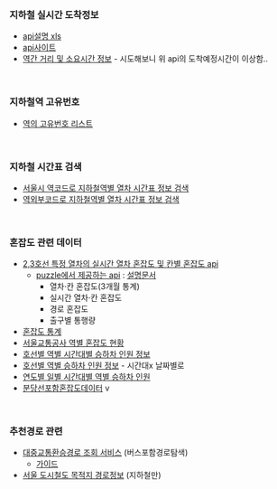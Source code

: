 

<br>

### 지하철 실시간 도착정보
- [api설명 xls](https://docs.google.com/spreadsheets/d/1_QJbamuV63j_zo-NNwzQOmU_gK2VOiVnc3PRSbTshYY/edit?usp=sharing)
- [api사이트](https://data.seoul.go.kr/dataList/OA-12764/F/1/datasetView.do)
- [역간 거리 및 소요시간 정보](https://data.seoul.go.kr/dataList/OA-12034/S/1/datasetView.do) - 시도해보니 위 api의 도착예정시간이 이상함..

<br>

### 지하철역 고유번호
- [역의 고유번호 리스트](https://docs.google.com/spreadsheets/d/1UByaVIY_uDsrxBi2h66QTxhwuEBEI5mpxH16B8TbdA0/edit?usp=sharing)

<br>

### 지하철 시간표 검색
- [서울시 역코드로 지하철역별 열차 시간표 정보 검색](https://data.seoul.go.kr/dataList/OA-101/A/1/datasetView.do)
- [역외부코드로 지하철역별 열차 시간표 정보 검색](https://data.seoul.go.kr/dataList/OA-110/A/1/datasetView.do)

<br>

### 혼잡도 관련 데이터
- [2,3호선 특정 열차의 실시간 열차 혼잡도 및 칸별 혼잡도 api](https://openapi.sk.com/products/detail?svcSeq=54&menuSeq=312)
  - [puzzle에서 제공하는 api](https://openapi.sk.com/products/detail?svcSeq=54&menuSeq=414) : [설명문서](https://puzzle.geovision.co.kr/data/%EC%A7%80%ED%95%98%EC%B2%A0-%ED%98%BC%EC%9E%A1%EB%8F%84-d1651451378652)
    - 열차·칸 혼잡도(3개월 통계)
    -  실시간 열차·칸 혼잡도
    -  경로 혼잡도
    -  출구별 통행량
- [혼잡도 통계](https://data.seoul.go.kr/dataList/262/S/2/datasetView.do)
- [서울교통공사 역별 혼잡도 현황](https://data.seoul.go.kr/dataList/OA-12928/F/1/datasetView.do)
- [호선별 역별 시간대별 승하차 인원 정보](https://data.seoul.go.kr/dataList/OA-12252/S/1/datasetView.do)
- [호선별 역별 승하차 인원 정보](https://data.seoul.go.kr/dataList/OA-12914/S/1/datasetView.do) - 시간대x 날짜별로
- [연도별 일별 시간대별 역별 승하차 인원](https://data.seoul.go.kr/dataList/OA-12921/F/1/datasetView.do)
- [분당선포함혼잡도데이터](https://openapi.sk.com/products/detail?svcSeq=54&menuSeq=309) v

<br>

### 추천경로 관련
- [대중교통환승경로 조회 서비스](https://www.data.go.kr/data/15000414/openapi.do#tab_layer_recommend_data) (버스포함경로탐색)
  - [가이드](https://docs.google.com/document/d/1jWgm5gi1rIQgAdp1_jn2Z-N27mqwBkE8uHnyOqWIZtA/edit?usp=sharing)
- [서울 도시철도 목적지 경로정보](https://www.data.go.kr/data/15097640/openapi.do?recommendDataYn=Y) (지하철만)

<br>



